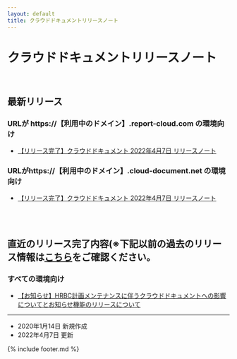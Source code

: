 ```yaml
---
layout: default
title: クラウドドキュメントリリースノート
---
```


# クラウドドキュメントリリースノート

<br>

## 最新リリース
### URLが https://【利用中のドメイン】.report-cloud.com の環境向け
* [【リリース完了】クラウドドキュメント 2022年4月7日 リリースノート](/cloudreport-docs/release-notes/20220407.html)

### URLがhttps://【利用中のドメイン】.cloud-document.net の環境向け
* [【リリース完了】クラウドドキュメント 2022年4月7日 リリースノート](/cloudreport-docs/release-notes/20220407_3rd.html)



<br><br>
## 直近のリリース完了内容(※下記以前の過去のリリース情報は[こちら](/cloudreport-docs/release-notes/archive.html)をご確認ください。
### すべての環境向け
* [【お知らせ】HRBC計画メンテナンスに伴うクラウドドキュメントへの影響についてとお知らせ機能のリリースについて](/cloudreport-docs/release-notes/20220331.html)

-----
* 2020年1月14日 新規作成
* 2022年4月7日 更新 

{% include footer.md %}
